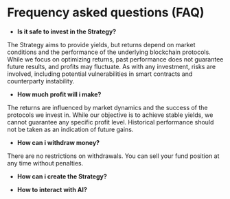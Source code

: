 # Frequency asked questions (FAQ)

- **Is it safe to invest in the Strategy?**

The Strategy aims to provide yields, but returns depend on market conditions and the performance of the underlying blockchain protocols. 
While we focus on optimizing returns, past performance does not guarantee future results, and profits may fluctuate. 
As with any investment, risks are involved, including potential vulnerabilities in smart contracts and counterparty instability.

- **How much profit will i make?**

The returns are influenced by market dynamics and the success of the protocols we invest in. 
While our objective is to achieve stable yields, we cannot guarantee any specific profit level. Historical performance should not be taken as an indication of future gains.

- **How can i withdraw money?**

There are no restrictions on withdrawals. 
You can sell your fund position at any time without penalties.

- **How can i create the Strategy?**


- **How to interact with AI?**
